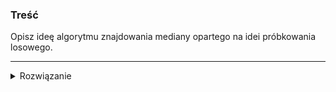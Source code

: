### Treść
Opisz ideę algorytmu znajdowania mediany opartego na idei próbkowania losowego.

------
<details><summary>Rozwiązanie</summary>
<p>


